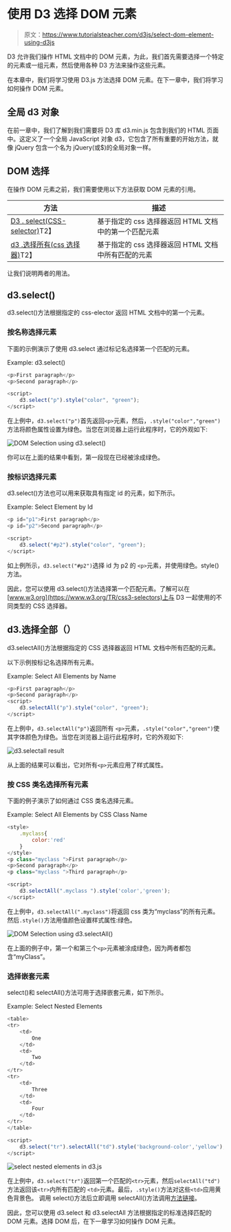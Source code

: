 # 使用 D3 选择 DOM 元素

> 原文：<https://www.tutorialsteacher.com/d3js/select-dom-element-using-d3js>

D3 允许我们操作 HTML 文档中的 DOM 元素，为此，我们首先需要选择一个特定的元素或一组元素，然后使用各种 D3 方法来操作这些元素。

在本章中，我们将学习使用 D3.js 方法选择 DOM 元素。在下一章中，我们将学习如何操作 DOM 元素。

## 全局 d3 对象

在前一章中，我们了解到我们需要将 D3 库 d3.min.js 包含到我们的 HTML 页面中。这定义了一个全局 JavaScript 对象 d3，它包含了所有重要的开始方法，就像 jQuery 包含一个名为 jQuery(或$)的全局对象一样。

## DOM 选择

在操作 DOM 元素之前，我们需要使用以下方法获取 DOM 元素的引用。

| 方法 | 描述 |
| --- | --- |
| [D3 . select(CSS-selector)](#d3.select)T2】 | 基于指定的 css 选择器返回 HTML 文档中的第一个匹配元素 |
| [d3 .选择所有(css 选择器)](#d3.selectall)T2】 | 基于指定的 css 选择器返回 HTML 文档中所有匹配的元素 |

让我们说明两者的用法。

## d3.select()

d3.select()方法根据指定的 css-elector 返回 HTML 文档中的第一个元素。

### 按名称选择元素

下面的示例演示了使用 d3.select 通过标记名选择第一个匹配的元素。

Example: d3.select()

```js
<p>First paragraph</p>
<p>Second paragraph</p>

<script>
    d3.select("p").style("color", "green");
</script>
```

在上例中，`d3.select("p")`首先返回`<p>`元素，然后，`.style("color","green")`方法将颜色属性设置为绿色。当您在浏览器上运行此程序时，它的外观如下:

![DOM Selection using d3.select()](img/35b9bb95f61fb9bf4b74de34058c8f36.png)

你可以在上面的结果中看到，第一段现在已经被涂成绿色。

### 按标识选择元素

d3.select()方法也可以用来获取具有指定 id 的元素，如下所示。

Example: Select Element by Id

```js
<p id="p1">First paragraph</p>
<p id="p2">Second paragraph</p>

<script>
    d3.select("#p2").style("color", "green");
</script>
```

如上例所示，`d3.select("#p2")`选择 id 为 p2 的 `<p>`元素，并使用绿色。style()方法。

因此，您可以使用 d3.select()方法选择第一个匹配元素。了解可以在[www.w3.org](https://www.w3.org/TR/css3-selectors)上与 D3 一起使用的不同类型的 CSS 选择器。

## d3.选择全部（）

d3.selectAll()方法根据指定的 CSS 选择器返回 HTML 文档中所有匹配的元素。

以下示例按标记名选择所有元素。

Example: Select All Elements by Name

```js
<p>First paragraph</p>
<p>Second paragraph</p>
<script>
    d3.selectAll("p").style("color", "green");
</script>
```

在上例中，`d3.selectAll("p")`返回所有 `<p>`元素，`.style("color","green")`使其字体颜色为绿色。当您在浏览器上运行此程序时，它的外观如下:

![d3.selectall result](img/be4caebee3876944941c8c801acec431.png)

从上面的结果可以看出，它对所有`<p>`元素应用了样式属性。

### 按 CSS 类名选择所有元素

下面的例子演示了如何通过 CSS 类名选择元素。

Example: Select All Elements by CSS Class Name

```js
<style>
    .myclass{
        color:'red'
    }
</style>
<p class="myclass ">First paragraph</p>
<p>Second paragraph</p>
<p class="myclass ">Third paragraph</p>

<script>
    d3.selectAll(".myclass ").style('color','green');
</script>
```

在上例中，`d3.selectAll(".myclass")`将返回 css 类为“myclass”的所有元素。然后`.style()`方法用值颜色设置样式属性:绿色。

![DOM Selection using d3.selectAll()](img/f9c681a6cbf08798cf3b4de2dee27fd2.png)

在上面的例子中，第一个和第三个`<p>`元素被涂成绿色，因为两者都包含“myClass”。

### 选择嵌套元素

select()和 selectAll()方法可用于选择嵌套元素，如下所示。

Example: Select Nested Elements

```js
<table>
<tr>
    <td>
        One
    </td>
    <td>
        Two
    </td>
</tr>
<tr>
    <td>
        Three
    </td>
    <td>
        Four
    </td>
</tr>
</table>

<script>
    d3.select("tr").selectAll("td").style('background-color','yellow');
</script> 
```

![select nested elements in d3.js](img/f3ae0a157d4c42cead7549e1b44e1c33.png)

在上例中，`d3.select("tr")`返回第一个匹配的`<tr>`元素，然后`selectAll("td")`方法返回该`<tr>`内所有匹配的 `<td>`元素。最后，`.style()`方法对这些`<td>`应用黄色背景色。 调用 select()方法后立即调用 selectAll()方法调用[方法链接](/d3js/method-chaining-in-d3js "Method chaining in D3")。

因此，您可以使用 d3.select 和 d3.selectAll 方法根据指定的标准选择匹配的 DOM 元素。选择 DOM 后，在下一章学习如何操作 DOM 元素。